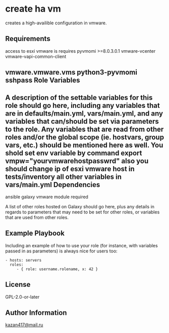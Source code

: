create ha vm
=========

creates a high-availible configuration in vmware.

Requirements
------------
access to esxi vmware is requires
pyvmomi >=8.0.3.0.1
vmware-vcenter
vmware-vapi-common-client

vmware.vmware.vms
python3-pyvmomi
sshpass
Role Variables
--------------

A description of the settable variables for this role should go here, including any variables that are in defaults/main.yml, vars/main.yml, and any variables that can/should be set via parameters to the role. Any variables that are read from other roles and/or the global scope (ie. hostvars, group vars, etc.) should be mentioned here as well.
You shold set env variable by command export vmpw="yourvmwarehostpasswrd"
also you should change ip of esxi vmware host in tests/inventory
all other variables in vars/main.yml
Dependencies
------------
 ansible galaxy vmware module required

A list of other roles hosted on Galaxy should go here, plus any details in regards to parameters that may need to be set for other roles, or variables that are used from other roles.

Example Playbook
----------------

Including an example of how to use your role (for instance, with variables passed in as parameters) is always nice for users too:

    - hosts: servers
      roles:
         - { role: username.rolename, x: 42 }

License
-------

GPL-2.0-or-later

Author Information
------------------
kazan417@mail.ru 
